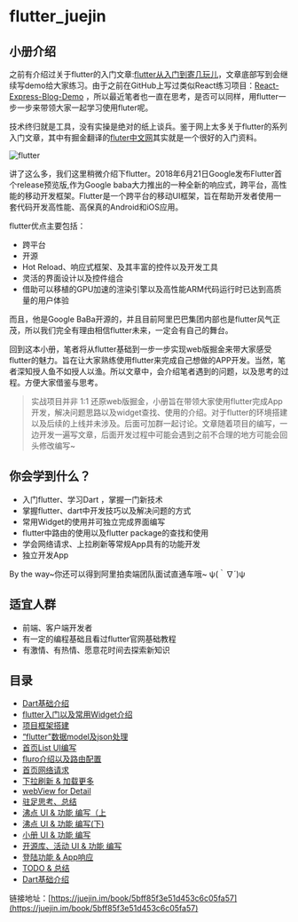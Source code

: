 # flutter_juejin

## 小册介绍

之前有介绍过关于flutter的入门文章:[flutter从入门到寄几玩儿](https://mp.weixin.qq.com/s/Brae9qFZiF_YW2xcy3xppw)，文章底部写到会继续写demo给大家练习。由于之前在GitHub上写过类似React练习项目：[React-Express-Blog-Demo](https://github.com/Nealyang/React-Express-Blog-Demo) ，所以最近笔者也一直在思考，是否可以同样，用flutter一步一步来带领大家一起学习使用fluter呢。

技术终归就是工具，没有实操是绝对的纸上谈兵。鉴于网上太多关于flutter的系列入门文章，其中有掘金翻译的[fluter中文网](https://flutterchina.club/)其实就是一个很好的入门资料。

![flutter](https://user-gold-cdn.xitu.io/2018/11/29/1675e256b1a89fc5?w=388&h=250&f=png&s=4021)

讲了这么多，我们这里稍微介绍下flutter。2018年6月21日Google发布Flutter首个release预览版,作为Google baba大力推出的一种全新的响应式，跨平台，高性能的移动开发框架。Flutter是一个跨平台的移动UI框架，旨在帮助开发者使用一套代码开发高性能、高保真的Android和iOS应用。

flutter优点主要包括：
- 跨平台
- 开源
- Hot Reload、响应式框架、及其丰富的控件以及开发工具
- 灵活的界面设计以及控件组合
- 借助可以移植的GPU加速的渲染引擎以及高性能ARM代码运行时已达到高质量的用户体验

而且，他是Google BaBa开源的，并且目前阿里巴巴集团内部也是flutter风气正茂，所以我们完全有理由相信flutter未来，一定会有自己的舞台。

回到这本小册，笔者将从flutter基础到一步一步实现web版掘金来带大家感受flutter的魅力。旨在让大家熟练使用flutter来完成自己想做的APP开发。当然，笔者深知授人鱼不如授人以渔。所以文章中，会介绍笔者遇到的问题，以及思考的过程。方便大家借鉴与思考。 

> 实战项目并非 1:1 还原web版掘金，小册旨在带领大家使用flutter完成App开发，解决问题思路以及widget查找、使用的介绍。对于flutter的环境搭建以及后续的上线并未涉及。后面可加群一起讨论。文章随着项目的编写，一边开发一遍写文章，后面开发过程中可能会遇到之前不合理的地方可能会回头修改编写~

## 你会学到什么？ 

- 入门flutter、学习Dart ，掌握一门新技术
- 掌握flutter、dart中开发技巧以及解决问题的方式
- 常用Widget的使用并可独立完成界面编写
- flutter中路由的使用以及flutter package的查找和使用
- 学会网络请求、上拉刷新等常规App具有的功能开发
- 独立开发App

By the way~你还可以得到阿里拍卖端团队面试直通车哦~ ψ(｀∇´)ψ


## 适宜人群

- 前端、客户端开发者
- 有一定的编程基础且看过flutter官网基础教程
- 有激情、有热情、愿意花时间去探索新知识

## 目录

- [Dart基础介绍](https://juejin.im/book/5bff85f3e51d453c6c05fa57)
- [flutter入门以及常用Widget介绍](https://juejin.im/book/5bff85f3e51d453c6c05fa57)
- [项目框架搭建](https://juejin.im/book/5bff85f3e51d453c6c05fa57)
- [“flutter”数据model及json处理](https://juejin.im/book/5bff85f3e51d453c6c05fa57)
- [首页List UI编写](https://juejin.im/book/5bff85f3e51d453c6c05fa57)
- [fluro介绍以及路由配置](https://juejin.im/book/5bff85f3e51d453c6c05fa57)
- [首页网络请求](https://juejin.im/book/5bff85f3e51d453c6c05fa57)
- [下拉刷新 & 加载更多](https://juejin.im/book/5bff85f3e51d453c6c05fa57)
- [webView for Detail](https://juejin.im/book/5bff85f3e51d453c6c05fa57)
- [驻足思考、总结](https://juejin.im/book/5bff85f3e51d453c6c05fa57)
- [沸点 UI & 功能 编写（上](https://juejin.im/book/5bff85f3e51d453c6c05fa57)
- [沸点 UI & 功能 编写(下)](https://juejin.im/book/5bff85f3e51d453c6c05fa57)
- [小册 UI & 功能 编写](https://juejin.im/book/5bff85f3e51d453c6c05fa57)
- [开源库、活动 UI & 功能 编写](https://juejin.im/book/5bff85f3e51d453c6c05fa57)
- [登陆功能 & App响应](https://juejin.im/book/5bff85f3e51d453c6c05fa57)
- [TODO & 总结](https://juejin.im/book/5bff85f3e51d453c6c05fa57)
- [Dart基础介绍](https://juejin.im/book/5bff85f3e51d453c6c05fa57)

链接地址：[https://juejin.im/book/5bff85f3e51d453c6c05fa57](https://juejin.im/book/5bff85f3e51d453c6c05fa57)
